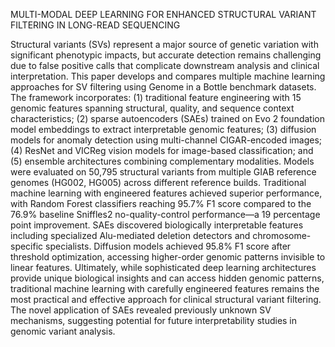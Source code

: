 MULTI-MODAL DEEP LEARNING FOR ENHANCED STRUCTURAL VARIANT FILTERING IN LONG-READ SEQUENCING

Structural variants (SVs) represent a major source of genetic variation with significant phenotypic impacts, but accurate detection remains challenging due to false positive calls that complicate downstream analysis and clinical interpretation. This paper develops and compares multiple machine learning approaches for SV filtering using Genome in a Bottle benchmark datasets. The framework incorporates: (1) traditional feature engineering with 15 genomic features spanning structural, quality, and sequence context characteristics; (2) sparse autoencoders (SAEs) trained on Evo 2 foundation model embeddings to extract interpretable genomic features; (3) diffusion models for anomaly detection using multi-channel CIGAR-encoded images; (4) ResNet and VICReg vision models for image-based classification; and (5) ensemble architectures combining complementary modalities. Models were evaluated on 50,795 structural variants from multiple GIAB reference genomes (HG002, HG005) across different reference builds. Traditional machine learning with engineered features achieved superior performance, with Random Forest classifiers reaching 95.7% F1 score compared to the 76.9% baseline Sniffles2 no-quality-control performance—a 19 percentage point improvement. SAEs discovered biologically interpretable features including specialized Alu-mediated deletion detectors and chromosome-specific specialists. Diffusion models achieved 95.8% F1 score after threshold optimization, accessing higher-order genomic patterns invisible to linear features. Ultimately, while sophisticated deep learning architectures provide unique biological insights and can access hidden genomic patterns, traditional machine learning with carefully engineered features remains the most practical and effective approach for clinical structural variant filtering. The novel application of SAEs revealed previously unknown SV mechanisms, suggesting potential for future interpretability studies in genomic variant analysis.
